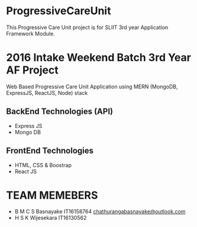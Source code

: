 # ProgressiveCareUnit
This Progressive Care Unit project is for SLIIT 3rd year Application Framework Module.

2016 Intake Weekend Batch 3rd Year AF Project
==============================================
Web Based Progressive Care Unit Application using MERN (MongoDB, ExpressJS, ReactJS, Node) stack

BackEnd Technologies (API)
---------------------
* Express JS
* Mongo DB

FrontEnd Technologies
--------------------
* HTML, CSS & Boostrap
* React JS


TEAM MEMEBERS
==============
* B M C S Basnayake   IT16158764    chathurangabasnayake@outlook.com
* H S K Wijesekara    IT16130562
